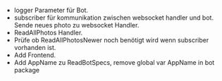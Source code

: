 * logger Parameter für Bot.
* subscriber für kommunikation zwischen websocket handler und bot. Sende neues photo zu websocket Handler.
* ReadAllPhotos Handler.
* Prüfe ob ReadAllPhotosNewer noch benötigt wird wenn subscriber vorhanden ist.
* Add Frontend.
* Add AppName zu ReadBotSpecs, remove global var AppName in bot package
